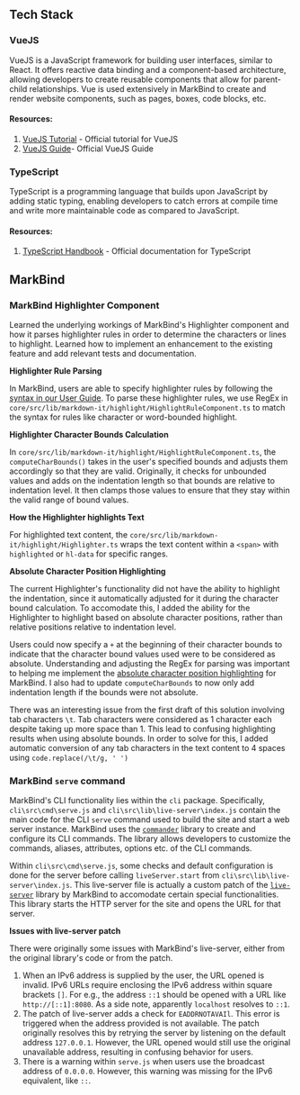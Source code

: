 ## Tech Stack
### VueJS
VueJS is a JavaScript framework for building user interfaces, similar to React. It offers reactive data binding and a component-based architecture, allowing developers to create reusable components that allow for parent-child relationships. Vue is used extensively in MarkBind to create and render website components, such as pages, boxes, code blocks, etc.

#### Resources:
1. [VueJS Tutorial](https://vuejs.org/tutorial/#step-1) - Official tutorial for VueJS
2. [VueJS Guide](https://vuejs.org/guide/introduction.html)- Official VueJS Guide 

### TypeScript
TypeScript is a programming language that builds upon JavaScript by adding static typing, enabling developers to catch errors at compile time and write more maintainable code as compared to JavaScript.

#### Resources:
1. [TypeScript Handbook](https://www.typescriptlang.org/docs/handbook/intro.html) - Official documentation for TypeScript

## MarkBind
### MarkBind Highlighter Component
Learned the underlying workings of MarkBind's Highlighter component and how it parses highlighter rules in order to determine the characters or lines to highlight. Learned how to implement an enhancement to the existing feature and add relevant tests and documentation.

**Highlighter Rule Parsing**

In MarkBind, users are able to specify highlighter rules by following the [syntax in our User Guide](https://markbind.org/userGuide/formattingContents.html#line-highlighting). To parse these highlighter rules, we use RegEx in `core/src/lib/markdown-it/highlight/HighlightRuleComponent.ts` to match the syntax for rules like character or word-bounded highlight. 

**Highlighter Character Bounds Calculation**

In `core/src/lib/markdown-it/highlight/HighlightRuleComponent.ts`, the `computeCharBounds()` takes in the user's specified bounds and adjusts them accordingly so that they are valid. Originally, it checks for unbounded values and adds on the indentation length so that bounds are relative to indentation level. It then clamps those values to ensure that they stay within the valid range of bound values.

**How the Highlighter highlights Text**

For highlighted text content, the `core/src/lib/markdown-it/highlight/Highlighter.ts` wraps the text content within a `<span>` with `highlighted` or `hl-data` for specific ranges.

**Absolute Character Position Highlighting**

The current Highlighter's functionality did not have the ability to highlight the indentation, since it automatically adjusted for it during the character bound calculation. To accomodate this, I added the ability for the Highlighter to highlight based on absolute character positions, rather than relative positions relative to indentation level.

Users could now specify a `+` at the beginning of their character bounds to indicate that the character bound values used were to be considered as absolute. Understanding and adjusting the RegEx for parsing was important to helping me implement the [absolute character position highlighting](github.com/MarkBind/markbind/pull/2584) for MarkBind. I also had to update `computeCharBounds` to now only add indentation length if the bounds were not absolute. 

There was an interesting issue from the first draft of this solution involving tab characters `\t`. Tab characters were considered as 1 character each despite taking up more space than 1. This lead to confusing highlighting results when using absolute bounds. In order to solve for this, I added automatic conversion of any tab characters in the text content to 4 spaces using `code.replace(/\t/g, ' ')`

### MarkBind `serve` command
MarkBind's CLI functionality lies within the `cli` package. Specifically, `cli\src\cmd\serve.js` and `cli\src\lib\live-server\index.js` contain the main code for the CLI `serve` command used to build the site and start a web server instance. MarkBind uses the [`commander`](https://www.npmjs.com/package/commander) library to create and configure its CLI commands. The library allows developers to customize the commands, aliases, attributes, options etc. of the CLI commands.

Within `cli\src\cmd\serve.js`, some checks and default configuration is done for the server before calling `liveServer.start` from `cli\src\lib\live-server\index.js`. This live-server file is actually a custom patch of the [`live-server`](https://www.npmjs.com/package/live-server) library by MarkBind to accomodate certain special functionalities. This library starts the HTTP server for the site and opens the URL for that server.

**Issues with live-server patch**

There were originally some issues with MarkBind's live-server, either from the original library's code or from the patch.
1. When an IPv6 address is supplied by the user, the URL opened is invalid. IPv6 URLs require enclosing the IPv6 address within square brackets `[]`. For e.g., the address `::1` should be opened with a URL like `http://[::1]:8080`. As a side note, apparently `localhost` resolves to `::1`.
2. The patch of live-server adds a check for `EADDRNOTAVAIl`. This error is triggered when the address provided is not available. The patch originally resolves this by retrying the server by listening on the default address `127.0.0.1`. However, the URL opened would still use the original unavailable address, resulting in confusing behavior for users.
3. There is a warning within `serve.js` when users use the broadcast address of `0.0.0.0`. However, this warning was missing for the IPv6 equivalent, like `::`.